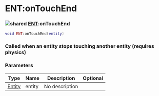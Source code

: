 # ENT:onTouchEnd

### ![shared](../../home/scripted\_entity/.gitbook/assets/shared.png) [ENT](../../home/scripted\_entity/home/ENT/):onTouchEnd

```lua
void ENT:onTouchEnd(entity)
```

### Called when an entity stops touching another entity (requires physics)

### Parameters

| Type                                               | Name   | Description    | Optional |
| -------------------------------------------------- | ------ | -------------- | -------: |
| [Entity](../../home/scripted\_entity/home/Entity/) | entity | No description |          |
